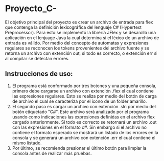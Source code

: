 ﻿# Proyecto_C-
 El objetivo principal del proyecto es crear un archivo de entrada para flex que contenga la definición lexicográfica del lenguaje C# (Hypertext Preprocessor). Para esto se implementó la librería JFlex y se desarolló una aplicación en el lenjuage Java la cual determina si el léxico de un archivo de entrada es válido. Por medio del concepto de automatas y expresiones regulares se reconocen los tokens provenientes del archivo fuente y se retorna un archivo con extención out, si todo es correcto, o extención err si al compilar se detectan errores.

Instrucciones de uso:
---
1. El programa está conformado por tres botones y una pequeña consola, primero debe cargarse un archivo con extención .flex el cual contiene las expresiones regulares. Esto se realiza por medio del botón de carga de archivo el cual se caracteríza por el icono de un folder amarillo.
2. El segundo paso es cargar un archivo con extención .sln por medio del botón etiquetado "C#". Este archivo será analizado por el programa usando como indicaciones las expresiones definidas en el archivo flex cargado anteriormente. Si todo es correcto se retornará un archivo .out con las expresiones en el formato c#. Sin embargo si el archivo no contiene el formato esperado se mostrará un listado de los errores en la consola y se generará un archivo con extención .err el cual contiene el mismo listado.
3. Por último, se recomienda presionar el último botón para limpiar la consola antes de realizar más pruebas.